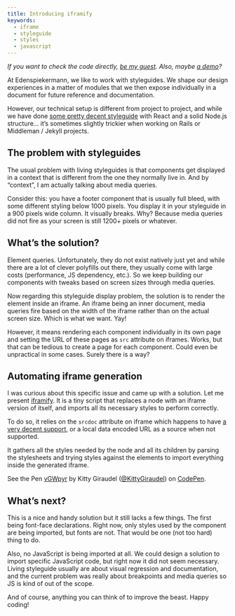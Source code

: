 ```yaml
---
title: Introducing iframify
keywords:
  - iframe
  - styleguide
  - styles
  - javascript
---
```


_If you want to check the code directly, [be my guest](https://github.com/edenspiekermann/iframify). Also, maybe [a demo](http://codepen.io/KittyGiraudel/pen/vGWpyr?editors=1000)?_

At Edenspiekermann, we like to work with styleguides. We shape our design experiences in a matter of modules that we then expose individually in a document for future reference and documentation.

However, our technical setup is different from project to project, and while we have done [some pretty decent styleguide](http://doc-azdev.lovelysystems.com/styleguide/) with React and a solid Node.js structure… it’s sometimes slightly trickier when working on Rails or Middleman / Jekyll projects.

## The problem with styleguides

The usual problem with living styleguides is that components get displayed in a context that is different from the one they normally live in. And by “context”, I am actually talking about media queries.

Consider this: you have a footer component that is usually full bleed, with some different styling below 1000 pixels. You display it in your styleguide in a 900 pixels wide column. It visually breaks. Why? Because media queries did not fire as your screen is still 1200+ pixels or whatever.

## What’s the solution?

Element queries. Unfortunately, they do not exist natively just yet and while there are a lot of clever polyfills out there, they usually come with large costs (performance, JS dependency, etc.). So we keep building our components with tweaks based on screen sizes through media queries.

Now regarding this styleguide display problem, the solution is to render the element inside an iframe. An iframe being an inner document, media queries fire based on the width of the iframe rather than on the actual screen size. Which is what we want. Yay!

However, it means rendering each component individually in its own page and setting the URL of these pages as `src` attribute on iframes. Works, but that can be tedious to create a page for each component. Could even be unpractical in some cases. Surely there is a way?

## Automating iframe generation

I was curious about this specific issue and came up with a solution. Let me present [iframify](https://gist.github.com/KittyGiraudel/67b65acf64f57bff08cacbc71999f1f2). It is a tiny script that replaces a node with an iframe version of itself, and imports all its necessary styles to perform correctly.

To do so, it relies on the `srcdoc` attribute on iframe which happens to have [a very decent support](http://caniuse.com/#search=srcdoc), or a local data encoded URL as a source when not supported.

It gathers all the styles needed by the node and all its children by parsing the stylesheets and trying styles against the elements to import everything inside the generated iframe.

<p data-height="268" data-theme-id="0" data-slug-hash="vGWpyr" data-default-tab="result" data-user="KittyGiraudel" class="codepen">See the Pen <a href="http://codepen.io/KittyGiraudel/pen/vGWpyr/">vGWpyr</a> by Kitty Giraudel (<a href="http://codepen.io/KittyGiraudel">@KittyGiraudel</a>) on <a href="http://codepen.io">CodePen</a>.</p>

## What’s next?

This is a nice and handy solution but it still lacks a few things. The first being font-face declarations. Right now, only styles used by the component are being imported, but fonts are not. That would be one (not too hard) thing to do.

Also, no JavaScript is being imported at all. We could design a solution to import specific JavaScript code, but right now it did not seem necessary. Living styleguide usually are about visual regression and documentation, and the current problem was really about breakpoints and media queries so JS is kind of out of the scope.

And of course, anything you can think of to improve the beast. Happy coding!
